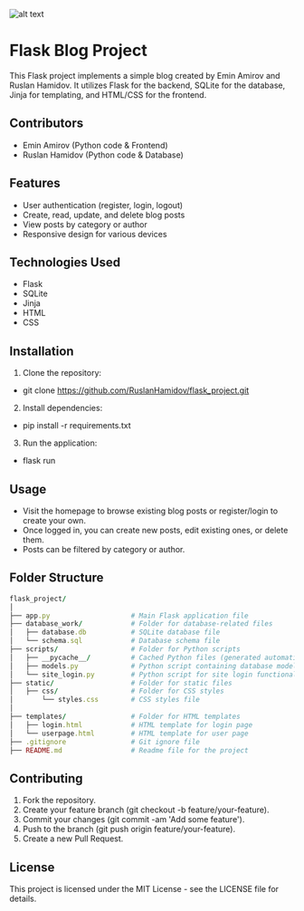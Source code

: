 ![alt text](https://mertcangokgoz.com/wp-content/uploads/2018/11/flask-fhd.png)

# Flask Blog Project

This Flask project implements a simple blog created by Emin Amirov and Ruslan Hamidov. It utilizes Flask for the backend, SQLite for the database, Jinja for templating, and HTML/CSS for the frontend.

## Contributors
- Emin Amirov (Python code & Frontend)
- Ruslan Hamidov (Python code & Database)

## Features
- User authentication (register, login, logout)
- Create, read, update, and delete blog posts
- View posts by category or author
- Responsive design for various devices

## Technologies Used
- Flask
- SQLite
- Jinja
- HTML
- CSS

## Installation
1. Clone the repository:
- git clone https://github.com/RuslanHamidov/flask_project.git
2. Install dependencies:
- pip install -r requirements.txt
3. Run the application:
- flask run

## Usage
- Visit the homepage to browse existing blog posts or register/login to create your own.
- Once logged in, you can create new posts, edit existing ones, or delete them.
- Posts can be filtered by category or author.

## Folder Structure

```rb
flask_project/
│
├── app.py                    # Main Flask application file
├── database_work/            # Folder for database-related files
│   ├── database.db           # SQLite database file
│   └── schema.sql            # Database schema file
├── scripts/                  # Folder for Python scripts
│   ├── __pycache__/          # Cached Python files (generated automatically)
│   ├── models.py             # Python script containing database models
│   └── site_login.py         # Python script for site login functionality
├── static/                   # Folder for static files
│   ├── css/                  # Folder for CSS styles
│       └── styles.css        # CSS styles file
│   
├── templates/                # Folder for HTML templates
│   ├── login.html            # HTML template for login page
│   └── userpage.html         # HTML template for user page
├── .gitignore                # Git ignore file
├── README.md                 # Readme file for the project
```

## Contributing
1. Fork the repository.
2. Create your feature branch (git checkout -b feature/your-feature).
3. Commit your changes (git commit -am 'Add some feature').
4. Push to the branch (git push origin feature/your-feature).
5. Create a new Pull Request.

## License
This project is licensed under the MIT License - see the LICENSE file for details.
